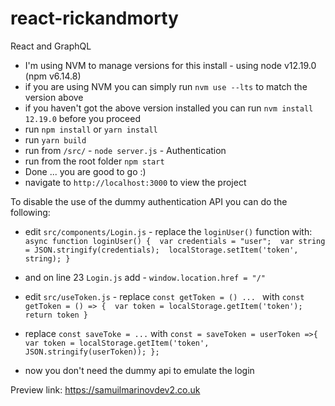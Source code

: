 # react-rickandmorty
React and GraphQL

- I'm using NVM to manage versions for this install - using node v12.19.0 (npm v6.14.8)
- if you are using NVM you can simply run `nvm use --lts` to match the version above
- if you haven't got the above version installed you can run `nvm install 12.19.0` before you proceed
- run `npm install` or `yarn install`
- run `yarn build` 
- run from `/src/` - `node server.js` - Authentication
- run from the root folder `npm start`
- Done ... you are good to go :) 
- navigate to `http://localhost:3000` to view the project

To disable the use of the dummy authentication API you can do the following:

- edit `src/components/Login.js`  - replace the `loginUser()` function with:
`async function loginUser() { 
    var credentials = "user"; 
    var string = JSON.stringify(credentials); 
    localStorage.setItem('token', string); }`

- and on line 23 `Login.js` add - `window.location.href = "/"`

- edit `src/useToken.js` - replace `const getToken = () ... ` with 
`const getToken = () => { 
    var token = localStorage.getItem('token');
    return token
}`

- replace `const saveToke = ...` with 
`const = saveToken = userToken =>{
    var token = localStorage.getItem('token', JSON.stringify(userToken));
};`

- now you don't need the dummy api to emulate the login


Preview link:
https://samuilmarinovdev2.co.uk
